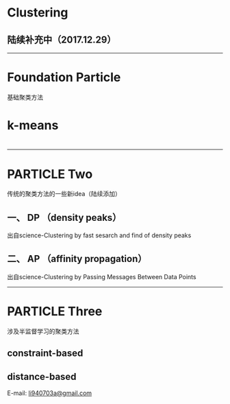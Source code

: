 # Clustering

## 陆续补充中（2017.12.29）
----
# Foundation Particle
基础聚类方法
# k-means
# 
----
# PARTICLE Two
传统的聚类方法的一些新idea（陆续添加）
## 一、 DP （density peaks）
出自science-Clustering by fast sesarch and find of density peaks
## 二、 AP （affinity propagation）
出自science-Clustering by Passing Messages Between Data Points

-----
# PARTICLE Three

涉及半监督学习的聚类方法
## constraint-based
## distance-based




E-mail: li940703a@gmail.com
